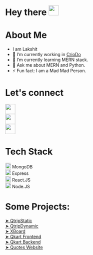 
<div>
  <h1>
  Hey there
  <img style="height:32px;" src="https://camo.githubusercontent.com/e8e7b06ecf583bc040eb60e44eb5b8e0ecc5421320a92929ce21522dbc34c891/68747470733a2f2f6d656469612e67697068792e636f6d2f6d656469612f6876524a434c467a6361737252346961377a2f67697068792e676966"/>
  </h1>

  <h1>
  About Me
  </h1>

  <ul>
    <li>
      I am Lakshit
    </li>
    <li>
      🔭 I’m currently working in <a href="https://github.com/CrioDo">CrioDo<a>
    <li>
      🌱 I’m currently learning MERN stack.
    </li>
    <li>
      💬 Ask me about MERN and Python.
    </li>
    <li>
      ⚡ Fun fact: I am a Mad Mad Person.
    </li>
  </ul>

  <div>
    <h1>
      Let's connect
    </h1>
    <div>
      <div>
        <a href="https://www.instagram.com/pen.code/">
          <img style="height:32px; width:32px;" src="https://www.freepnglogos.com/uploads/logo-ig-png/logo-ig-instagram-new-logo-vector-download-13.png">
        </a>
      </div>
      <div>
        <a href="https://www.linkedin.com/in/penandcode/">
          <img style="height:32px; width:32px;" src="https://www.freepnglogos.com/uploads/linkedin-in-logo-png-1.png">
        </a>
      </div>
      <div>
        <a href="mailto:lrsbudhsingh@gmail.com">
          <img style="height:32px; width:32px;" src="https://www.freepnglogos.com/uploads/logo-gmail-png/logo-gmail-png-gmail-icon-download-png-and-vector-1.png">
        </a>
      </div>
    </div>
    
<div>
  <h1>
    Tech Stack
  </h1>
  <div>
    <img src="https://cdn.worldvectorlogo.com/logos/mongodb-icon-1.svg" style="height:18px;">
    MongoDB
  </div>
  <div>
    <img src="https://www.guayerd.com/wp-content/uploads//2021/04/expressjs-logo.svg" style="height:18px;">
    Express
  </div>
  <div>
    <img src="https://upload.wikimedia.org/wikipedia/commons/thumb/a/a7/React-icon.svg/2300px-React-icon.svg.png" style="height:18px;">
    React.JS
  </div>
  <div>
    <img src="https://seeklogo.com/images/N/nodejs-logo-FBE122E377-seeklogo.com.png" style="height:18px;">
    Node.JS
  </div>
</div>
    <div>
      <h1>
        Some Projects:
      </h1>
      <div>
        <div>
          <a href="https://lakshit-qtrip-static.netlify.app">➤ QtripStatic </a>
        </div>
        <div>
           <a href="https://lakshit-qtrip-dynamic.netlify.app/">➤ QtripDynamic</a>
        </div>
        <div>
          <a href="https://lakshit-xboard.netlify.app/">➤ XBoard</a>
        </div>
        <div>
           <a href="https://lakshit-qkart-frontend.netlify.app/">➤ Qkart Frontend</a>
        </div>
        <div>
           <a href="https://lakshit-qkart-backend.netlify.app/">➤ Qkart Backend</a>
        </div>
        <div>
           <a href="https://lakshit-quotes.netlify.app/">➤ Quotes Website</a>
        </div>
      </div>
    </div>
      
</div>
